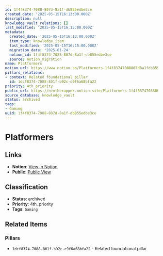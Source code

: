 ```yaml
---
id: 1f4f8374-7088-807d-8a1f-db855edbe3ce
created_date: '2025-05-15T16:13:00.000Z'
description: null
knowledge_vault_relations: []
last_modified: '2025-05-15T16:15:00.000Z'
metadata:
  created_date: '2025-05-15T16:13:00.000Z'
  item_type: knowledge_item
  last_modified: '2025-05-15T16:15:00.000Z'
  migration_date: '2025-01-24'
  notion_id: 1f4f8374-7088-807d-8a1f-db855edbe3ce
  source: notion_migration
name: Platformers
notion_url: https://www.notion.so/Platformers-1f4f83747088807d8a1fdb855edbe3ce
pillars_relations:
- context: Related foundational pillar
  id: 1dcf8374-7088-801f-b92c-c9f6a68bfa22
priority: 4th_priority
public_url: https://neotherapper.notion.site/Platformers-1f4f83747088807d8a1fdb855edbe3ce
source_database: knowledge_vault
status: archived
tags:
- Gaming
uuid: 1f4f8374-7088-807d-8a1f-db855edbe3ce
---
```


# Platformers

## Links

- **Notion**: [View in Notion](https://www.notion.so/Platformers-1f4f83747088807d8a1fdb855edbe3ce)
- **Public**: [Public View](https://neotherapper.notion.site/Platformers-1f4f83747088807d8a1fdb855edbe3ce)

## Classification

- **Status**: archived
- **Priority**: 4th_priority
- **Tags**: `Gaming`

## Related Items

### Pillars
- `1dcf8374-7088-801f-b92c-c9f6a68bfa22` - Related foundational pillar